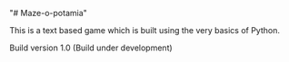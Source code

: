 "# Maze-o-potamia" 

This is a text based game which is built using the very basics of Python.

Build version 1.0  (Build under development)
